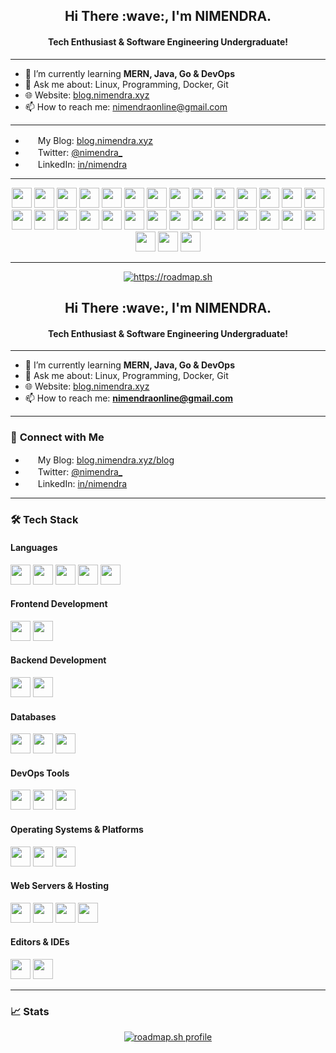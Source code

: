 <h2 align="center">
    Hi There :wave:, I'm NIMENDRA.
</h2>
<h4 align="center">
Tech Enthusiast & Software Engineering Undergraduate!
</h4>

---

- 🌱 I’m currently learning **MERN, Java, Go & DevOps** 
- 💬 Ask me about: Linux, Programming, Docker, Git
- 🌐 Website: [blog.nimendra.xyz](https://blog.nimendra.xyz/)
- 📫 How to reach me: nimendraonline@gmail.com

---
- <img height="16" width="16" src="https://cdn.simpleicons.org/blogger" /> My Blog: [blog.nimendra.xyz](https://blog.nimendra.xyz/blog)
- <img height="16" width="16" src="https://cdn.simpleicons.org/x" /> Twitter: [@nimendra_](https://twitter.com/nimendra_)
- <img height="16" width="16" src="https://cdn.simpleicons.org/linkedin" /> LinkedIn: [in/nimendra](https://www.linkedin.com/in/nimendra/)
---

<div align="center">
    <a href="https://www.linux.org/"><img height="32" width="32" src="https://cdn.simpleicons.org/linux" /></a>
    <a href="https://aws.amazon.com/"><img height="32" width="32" src="https://cdn.simpleicons.org/amazonwebservices" /></a>
    <a href="https://manjaro.org/"><img height="32" width="32" src="https://cdn.simpleicons.org/manjaro" /></a>
    <a href="https://kde.org/"><img height="32" width="32" src="https://cdn.simpleicons.org/kde" /></a>
    <a href="https://neovim.io/"><img height="32" width="32" src="https://cdn.simpleicons.org/neovim" /></a>
    <a href="https://www.jetbrains.com/idea/"><img height="32" width="32" src="https://cdn.simpleicons.org/intellijidea" /></a>
    <a href="https://git-scm.com/"><img height="32" width="32" src="https://cdn.simpleicons.org/git" /></a>
    <a href="https://www.cplusplus.com/"><img height="32" width="32" src="https://cdn.simpleicons.org/cplusplus" /></a>
    <a href="https://www.iso.org/standard/74528.html"><img height="32" width="32" src="https://cdn.simpleicons.org/c" /></a>
    <a href="https://developer.mozilla.org/en-US/docs/Web/JavaScript"><img height="32" width="32" src="https://cdn.simpleicons.org/javascript" /></a>
    <a href="https://golang.org/"><img height="32" width="32" src="https://cdn.simpleicons.org/go" /></a>
    <a href="https://www.gnu.org/software/bash/"><img height="32" width="32" src="https://cdn.simpleicons.org/gnubash" /></a>
    <a href="https://www.docker.com/"><img height="32" width="32" src="https://cdn.simpleicons.org/docker" /></a>
    <a href="https://www.mysql.com/"><img height="32" width="32" src="https://cdn.simpleicons.org/mysql" /></a>
    <a href="https://www.mysql.com/"><img height="32" width="32" src="https://cdn.simpleicons.org/postgresql" /></a>
    <a href="https://www.mysql.com/"><img height="32" width="32" src="https://cdn.simpleicons.org/mongodb" /></a>
    <a href="https://www.php.net/"><img height="32" width="32" src="https://cdn.simpleicons.org/php" /></a>
    <a href="https://www.postman.com/"><img height="32" width="32" src="https://cdn.simpleicons.org/postman" /></a>
    <a href="https://www.react.dev/"><img height="32" width="32" src="https://cdn.simpleicons.org/react" /></a> 
    <a href="https://nodejs.org/en/"><img height="32" width="32" src="https://cdn.simpleicons.org/nodedotjs" /></a>
    <a href="https://expressjs.com/"><img height="32" width="32" src="https://cdn.simpleicons.org/express" /></a>
    <a href="https://www.npmjs.com/"><img height="32" width="32" src="https://cdn.simpleicons.org/npm" /></a>
    <a href="https://tailwindcss.com/"><img height="32" width="32" src="https://cdn.simpleicons.org/tailwindcss" /></a>
    <a href="https://openjdk.org/"><img height="32" width="32" src="https://cdn.simpleicons.org/openjdk" /></a>
    <a href="https://www.jenkins.io/"><img height="32" width="32" src="https://cdn.simpleicons.org/jenkins" /></a>
    <a href="https://blog.nimendra.xyz/"><img height="32" width="32" src="https://cdn.simpleicons.org/digitalocean" /></a>
    <a href="https://blog.nimendra.xyz/"><img height="32" width="32" src="https://cdn.simpleicons.org/cloudflare" /></a>
    <a href="https://blog.nimendra.xyz//"><img height="32" width="32" src="https://cdn.simpleicons.org/alpinelinux" /></a>
    <a href="https://blog.nimendra.xyz/"><img height="32" width="32" src="https://cdn.simpleicons.org/caddy" /></a>
    <a href="https://blog.nimendra.xyz/"><img height="32" width="32" src="https://cdn.simpleicons.org/nginx" /></a>
    <a href="https://blog.nimendra.xyz/"><img height="32" width="32" src="https://cdn.simpleicons.org/portainer" /></a>
</div>

---

<div align="center">
    <a href="https://roadmap.sh/u/nimendra"><img src="https://roadmap.sh/card/wide/6452635eb60f0a3ce2fcd108?variant=dark" alt="https://roadmap.sh"/></a>
</div>

<h2 align="center">
    Hi There :wave:, I'm NIMENDRA.
</h2>
<h4 align="center">
Tech Enthusiast & Software Engineering Undergraduate!
</h4>

---

- 🌱 I’m currently learning **MERN, Java, Go & DevOps** 
- 💬 Ask me about: Linux, Programming, Docker, Git
- 🌐 Website: [blog.nimendra.xyz](https://blog.nimendra.xyz/)
- 📫 How to reach me: **nimendraonline@gmail.com**

---

### 📝 **Connect with Me**
- <img height="16" width="16" src="https://cdn.simpleicons.org/blogger" /> My Blog: [blog.nimendra.xyz/blog](https://blog.nimendra.xyz/blog)
- <img height="16" width="16" src="https://cdn.simpleicons.org/x" /> Twitter: [@nimendra_](https://twitter.com/nimendra_)
- <img height="16" width="16" src="https://cdn.simpleicons.org/linkedin" /> LinkedIn: [in/nimendra](https://www.linkedin.com/in/nimendra/)

---

### 🛠️ **Tech Stack**

#### **Languages**
<div>
    <a href="https://golang.org/"><img height="32" width="32" src="https://cdn.simpleicons.org/go" /></a>
    <a href="https://www.java.com/"><img height="32" width="32" src="https://cdn.simpleicons.org/java" /></a>
    <a href="https://www.cplusplus.com/"><img height="32" width="32" src="https://cdn.simpleicons.org/cplusplus" /></a>
    <a href="https://www.php.net/"><img height="32" width="32" src="https://cdn.simpleicons.org/php" /></a>
    <a href="https://developer.mozilla.org/en-US/docs/Web/JavaScript"><img height="32" width="32" src="https://cdn.simpleicons.org/javascript" /></a>
</div>

#### **Frontend Development**
<div>
    <a href="https://react.dev/"><img height="32" width="32" src="https://cdn.simpleicons.org/react" /></a>
    <a href="https://tailwindcss.com/"><img height="32" width="32" src="https://cdn.simpleicons.org/tailwindcss" /></a>
</div>

#### **Backend Development**
<div>
    <a href="https://nodejs.org/en/"><img height="32" width="32" src="https://cdn.simpleicons.org/nodedotjs" /></a>
    <a href="https://expressjs.com/"><img height="32" width="32" src="https://cdn.simpleicons.org/express" /></a>
</div>

#### **Databases**
<div>
    <a href="https://www.mysql.com/"><img height="32" width="32" src="https://cdn.simpleicons.org/mysql" /></a>
    <a href="https://www.postgresql.org/"><img height="32" width="32" src="https://cdn.simpleicons.org/postgresql" /></a>
    <a href="https://www.mongodb.com/"><img height="32" width="32" src="https://cdn.simpleicons.org/mongodb" /></a>
</div>

#### **DevOps Tools**
<div>
    <a href="https://www.docker.com/"><img height="32" width="32" src="https://cdn.simpleicons.org/docker" /></a>
    <a href="https://www.jenkins.io/"><img height="32" width="32" src="https://cdn.simpleicons.org/jenkins" /></a>
    <a href="https://portainer.io/"><img height="32" width="32" src="https://cdn.simpleicons.org/portainer" /></a>
</div>

#### **Operating Systems & Platforms**
<div>
    <a href="https://www.linux.org/"><img height="32" width="32" src="https://cdn.simpleicons.org/linux" /></a>
    <a href="https://manjaro.org/"><img height="32" width="32" src="https://cdn.simpleicons.org/manjaro" /></a>
    <a href="https://www.alpinelinux.org/"><img height="32" width="32" src="https://cdn.simpleicons.org/alpinelinux" /></a>
</div>

#### **Web Servers & Hosting**
<div>
    <a href="https://caddyserver.com/"><img height="32" width="32" src="https://cdn.simpleicons.org/caddy" /></a>
    <a href="https://www.nginx.com/"><img height="32" width="32" src="https://cdn.simpleicons.org/nginx" /></a>
    <a href="https://www.cloudflare.com/"><img height="32" width="32" src="https://cdn.simpleicons.org/cloudflare" /></a>
    <a href="https://www.digitalocean.com/"><img height="32" width="32" src="https://cdn.simpleicons.org/digitalocean" /></a>
</div>

#### **Editors & IDEs**
<div>
    <a href="https://neovim.io/"><img height="32" width="32" src="https://cdn.simpleicons.org/neovim" /></a>
    <a href="https://www.jetbrains.com/idea/"><img height="32" width="32" src="https://cdn.simpleicons.org/intellijidea" /></a>
</div>

---

### 📈 **Stats**
<div align="center">
    <a href="https://roadmap.sh/u/nimendra"><img src="https://roadmap.sh/card/wide/6452635eb60f0a3ce2fcd108?variant=dark" alt="roadmap.sh profile"/></a>
</div>



